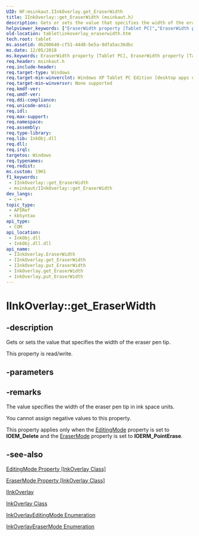 ```yaml
---
UID: NF:msinkaut.IInkOverlay.get_EraserWidth
title: IInkOverlay::get_EraserWidth (msinkaut.h)
description: Gets or sets the value that specifies the width of the eraser pen tip.
helpviewer_keywords: ["EraserWidth property [Tablet PC]","EraserWidth property [Tablet PC]","IInkOverlay interface","IInkOverlay interface [Tablet PC]","EraserWidth property","IInkOverlay.EraserWidth","IInkOverlay.get_EraserWidth","IInkOverlay::EraserWidth","IInkOverlay::get_EraserWidth","IInkOverlay::put_EraserWidth","InkOverlay.get_EraserWidth","InkOverlay.put_EraserWidth","d6200640-cf51-44d8-be5a-9dfa5ac36dbc","get_EraserWidth","msinkaut/IInkOverlay::EraserWidth","msinkaut/IInkOverlay::get_EraserWidth","msinkaut/IInkOverlay::put_EraserWidth","put_EraserWidth","tablet.inkoverlay_eraserwidth"]
old-location: tablet\inkoverlay_eraserwidth.htm
tech.root: tablet
ms.assetid: d6200640-cf51-44d8-be5a-9dfa5ac36dbc
ms.date: 12/05/2018
ms.keywords: EraserWidth property [Tablet PC], EraserWidth property [Tablet PC],IInkOverlay interface, IInkOverlay interface [Tablet PC],EraserWidth property, IInkOverlay.EraserWidth, IInkOverlay.get_EraserWidth, IInkOverlay::EraserWidth, IInkOverlay::get_EraserWidth, IInkOverlay::put_EraserWidth, InkOverlay.get_EraserWidth, InkOverlay.put_EraserWidth, d6200640-cf51-44d8-be5a-9dfa5ac36dbc, get_EraserWidth, msinkaut/IInkOverlay::EraserWidth, msinkaut/IInkOverlay::get_EraserWidth, msinkaut/IInkOverlay::put_EraserWidth, put_EraserWidth, tablet.inkoverlay_eraserwidth
req.header: msinkaut.h
req.include-header: 
req.target-type: Windows
req.target-min-winverclnt: Windows XP Tablet PC Edition [desktop apps only]
req.target-min-winversvr: None supported
req.kmdf-ver: 
req.umdf-ver: 
req.ddi-compliance: 
req.unicode-ansi: 
req.idl: 
req.max-support: 
req.namespace: 
req.assembly: 
req.type-library: 
req.lib: InkObj.dll
req.dll: 
req.irql: 
targetos: Windows
req.typenames: 
req.redist: 
ms.custom: 19H1
f1_keywords:
 - IInkOverlay::get_EraserWidth
 - msinkaut/IInkOverlay::get_EraserWidth
dev_langs:
 - c++
topic_type:
 - APIRef
 - kbSyntax
api_type:
 - COM
api_location:
 - InkObj.dll
 - InkObj.dll.dll
api_name:
 - IInkOverlay.EraserWidth
 - IInkOverlay.get_EraserWidth
 - IInkOverlay.put_EraserWidth
 - InkOverlay.get_EraserWidth
 - InkOverlay.put_EraserWidth
---
```


# IInkOverlay::get_EraserWidth


## -description

Gets or sets the value that specifies the width of the eraser pen tip.



This property is read/write.

## -parameters

## -remarks

The value specifies the width of the eraser pen tip in ink space units.

You cannot assign negative values to this property.

This property applies only when the <a href="/windows/desktop/api/msinkaut/nf-msinkaut-iinkoverlay-get_editingmode">EditingMode</a> property is set to <b>IOEM_Delete</b> and the <a href="/windows/desktop/api/msinkaut/nf-msinkaut-iinkoverlay-get_erasermode">EraserMode</a> property is set to <b>IOERM_PointErase</b>.

## -see-also

<a href="/windows/desktop/api/msinkaut/nf-msinkaut-iinkoverlay-get_editingmode">EditingMode Property [InkOverlay Class]</a>



<a href="/windows/desktop/api/msinkaut/nf-msinkaut-iinkoverlay-get_erasermode">EraserMode Property [InkOverlay Class]</a>



<a href="../msinkaut/nn-msinkaut-iinkoverlay.md">IInkOverlay</a>



<a href="/windows/desktop/tablet/inkoverlay-class">InkOverlay Class</a>



<a href="/windows/desktop/api/msinkaut/ne-msinkaut-inkoverlayeditingmode">InkOverlayEditingMode Enumeration</a>



<a href="/windows/desktop/api/msinkaut/ne-msinkaut-inkoverlayerasermode">InkOverlayEraserMode Enumeration</a>
